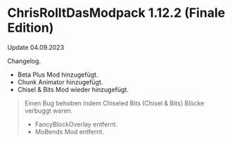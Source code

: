 # ChrisRolltDasModpack 1.12.2 (Finale Edition)
Update 04.09.2023

Changelog.
+ Beta Plus Mod hinzugefügt.
+ Chunk Animator hinzugefügt.
+ Chisel & Bits Mod wieder hinzugefügt.
> Einen Bug behoben indem Chiseled Bits (Chisel & Bits) Blöcke verbuggt waren.
> - FancyBlockOverlay entfernt.
> - MoBends Mod entfernt.

